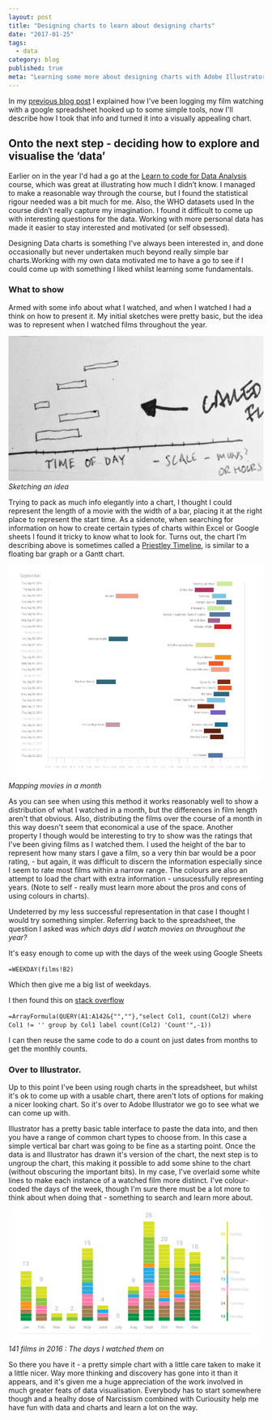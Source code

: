 ```yaml
---
layout: post
title: "Designing charts to learn about designing charts"
date: "2017-01-25"
tags:
  - data
category: blog
published: true
meta: "Learning some more about designing charts with Adobe Illustrator and Google Sheets"
---
```


In my [previous blog post](../blog/Google-sheets-and-APIs.html) I explained how I've been logging my film watching with a google spreadsheet hooked up to some simple tools, now I'll describe how I took that info and turned it into a visually appealing chart.

## Onto the next step - deciding how to explore and visualise the ‘data’

Earlier on in the year I'd had a go at the [Learn to code for Data Analysis][futurelearn] course, which was great at illustrating how much I didn’t know. I managed to make a reasonable way through the course, but I found the statistical rigour needed was a bit much for me. Also, the WHO datasets used In the course didn’t really capture my imagination.  I found it difficult to come up with interesting questions for the data. Working with more personal data has made it easier to stay interested and motivated (or self obsessed).

Designing Data charts is something I've always been interested in, and done occasionally but never undertaken much beyond really simple bar charts.Working with my own data motivated me to have a go to see if I could come up with something I liked whilst learning some fundamentals.

### What to show

Armed with some info about what I watched, and when I watched I had a think on how to present it.  My initial sketches were pretty basic, but the idea was to represent when I watched films throughout the year.

![](/images/charts-post/chart-sketch.jpg)
*Sketching an idea*

Trying to pack as much info elegantly into a chart, I thought I could represent the length of a movie with the width of a bar, placing it at the right place to represent the start time. As a sidenote, when searching for information on how to create certain types of charts within Excel or Google sheets I found it tricky to know what to look for. Turns out, the chart I’m describing above is sometimes called a [Priestley Timeline][timeline], is similar to a floating bar graph or a Gantt chart.

![](/images/charts-post/floating-bars-example.png)
*Mapping movies in a month*

As you can see when using this method it works reasonably well to show a distribution of what I watched in a month, but the differences in film length aren't that obvious.  Also, distributing the films over the course of a month in this way doesn't seem that economical a use of the space. Another property I though would be interesting to try to show was the ratings that I've been giving films as I watched them. I used the height of the bar to represent how many stars I gave a film, so a very thin bar would be a poor rating, - but again, it was difficult to discern the information especially since I seem to rate most films within a narrow range. The colours are also an attempt to load the chart with extra information - unsucessfully representing years. (Note to self - really must learn more about the pros and cons of using colours in charts).

Undeterred by my less successful representation in that case I thought I would try something simpler. Referring back to the spreadsheet, the question I asked was _which days did I watch movies on throughout the year?_

It's easy enough to come up with the days of the week using Google Sheets

`=WEEKDAY(films!B2)`

Which then give me a big list of weekdays.

I then found this on [stack overflow][stack]

`=ArrayFormula(QUERY(A1:A142&{"",""},"select Col1, count(Col2) where Col1 != '' group by Col1 label count(Col2) 'Count'",-1))`

I can then reuse the same code to do a count on just dates from months to get the monthly counts.

### Over to Illustrator.

Up to this point I've been using rough charts in the spreadsheet, but whilst it's ok to come up with a usable chart, there aren't lots of options for making a nicer looking chart. So it's over to Adobe Illustrator we go to see what we can come up with.

Illustrator has a pretty basic table interface to paste the data into, and then you have a range of common chart types to choose from. In this case a simple vertical bar chart was going to be fine as a starting point. Once the data is and Illustrator has drawn it's version of the chart, the next step is to ungroup the chart, this making it possible to add some shine to the chart (without obscuring the important bits). In my case, I've overlaid some white lines to make each instance of a watched film more distinct. I've colour-coded the days of the week, though I'm sure there must be a lot more to think about when doing that - something to search and learn more about.

![](/images/charts-post/weekdays-watched-chart.png)
*141 films in 2016 : The days I watched them on*

So there you have it - a pretty simple chart with a little care taken to make it a little nicer. Way more thinking and discovery has gone into it than it appears, and it's given me a huge appreciation of the work involved in much greater feats of data visualisation. Everybody has to start somewhere though and a healhy dose of Narcissism combined with Curiousity help me have fun with data and charts and learn a lot on the way.




[futurelearn]: https://www.futurelearn.com/courses/learn-to-code
[stack]: http://stackoverflow.com/questions/12125847/counting-number-of-occurrences-in-column
[timeline]: https://en.wikipedia.org/wiki/A_New_Chart_of_History
